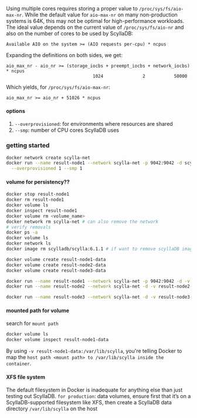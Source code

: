 Using multiple cores requires storing a proper value to `/proc/sys/fs/aio-max-nr`.
While the default value for `aio-max-nr` on many non-production systems is 64K,
this may not be optimal for high-performance workloads. The ideal value depends
on the current value of `/proc/sys/fs/aio-nr` and also on the number of cores to
be used by ScyllaDB:

    Available AIO on the system >= (AIO requests per-cpu) * ncpus

Expanding the definitions on both sides, we get:

    aio_max_nr - aio_nr >= (storage_iocbs + preempt_iocbs + network_iocbs) * ncpus
                                     1024               2           50000

Which yields, for `/proc/sys/fs/aio-max-nr`:

    aio_max_nr >= aio_nr + 51026 * ncpus


#### options
1. `--overprovisioned`: for environments where resources are shared
2. `--smp`: number of CPU cores ScyllaDB uses
### getting started
```sh
docker network create scylla-net
docker run --name result-node1 --network scylla-net -p 9042:9042 -d scylladb/scylla:6.1.1 \
  --overprovisioned 1 --smp 1
```

#### volume for persistency??

```sh
docker stop result-node1
docker rm result-node1
docker volume ls
docker inspect result-node1
docker volume rm <volume_name>
docker network rm scylla-net # can also remove the network
# verify removals
docker ps -a
docker volume ls
docker network ls
docker image rm scylladb/scylla:6.1.1 # if want to remove scyllaDB image
```

```sh
docker volume create result-node1-data
docker volume create result-node2-data
docker volume create result-node3-data

docker run --name result-node1 --network scylla-net -p 9042:9042 -d -v result-node1-data:/var/lib/scylla scylladb/scylla:6.1.1 --overprovisioned 1 --smp 1
docker run --name result-node2 --network scylla-net -d -v result-node2-data:/var/lib/scylla scylladb/scylla:6.1.1 --overprovisioned 1 --smp 1 --seeds="result-node1"

docker run --name result-node3 --network scylla-net -d -v result-node3-data:/var/lib/scylla scylladb/scylla:6.1.1 --overprovisioned 1 --smp 1 --seeds="result-node1"
```

#### mounted path for volume
search for ``mount path``
```sh
docker volume ls
docker volume inspect result-node1-data
```

By using ``-v result-node1-data:/var/lib/scylla``, you're telling Docker to map the ```host path <mount path> to /var/lib/scylla inside the container```.

#### XFS file system
The default filesystem in Docker is inadequate for anything else than just testing out ScyllaDB.
``for production``: data volumes, ensure first that it’s on a ScyllaDB-supported filesystem like XFS, then create a ScyllaDB data directory ``/var/lib/scylla`` on the host
